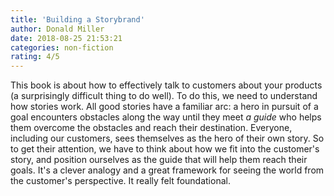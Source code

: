 ```yaml
---
title: 'Building a Storybrand'
author: Donald Miller
date: 2018-08-25 21:53:21
categories: non-fiction
rating: 4/5
---
```


This book is about how to effectively talk to customers about your products (a surprisingly difficult thing to do well). To do this, we need to understand how stories work. All good stories have a familiar arc: a hero in pursuit of a goal encounters obstacles along the way until they meet *a guide* who helps them overcome the obstacles and reach their destination. Everyone, including our customers, sees themselves as the hero of their own story. So to get their attention, we have to think about how we fit into the customer's story, and position ourselves as the guide that will help them reach their goals. It's a clever analogy and a great framework for seeing the world from the customer's perspective. It really felt foundational.
